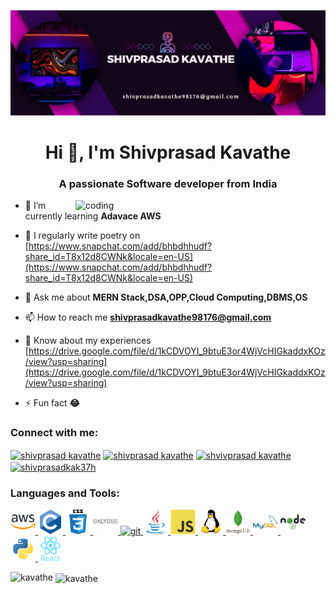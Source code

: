 ![logo](https://github.com/Kavathe/Kavathe/blob/main/Github%20Banner.png)

<h1 align="center">Hi 👋, I'm Shivprasad Kavathe</h1>
<h3 align="center">A passionate Software developer from India</h3>
<img align="right" alt="coding" width="400" src="https://user-images.githubusercontent.com/55389276/140866485-8fb1c876-9a8f-4d6a-98dc-08c4981eaf70.gif">

- 🌱 I’m currently learning **Adavace AWS**

- 📝 I regularly write poetry on [https://www.snapchat.com/add/bhbdhhudf?share_id=T8x12d8CWNk&locale=en-US](https://www.snapchat.com/add/bhbdhhudf?share_id=T8x12d8CWNk&locale=en-US)

- 💬 Ask me about **MERN Stack,DSA,OPP,Cloud Computing,DBMS,OS**

- 📫 How to reach me **shivprasadkavathe98176@gmail.com**

- 📄 Know about my experiences [https://drive.google.com/file/d/1kCDVOYI_9btuE3or4WjVcHIGkaddxKOz/view?usp=sharing](https://drive.google.com/file/d/1kCDVOYI_9btuE3or4WjVcHIGkaddxKOz/view?usp=sharing)

- ⚡ Fun fact **😂**

<h3 align="left">Connect with me:</h3>
<p align="left">
<a href="https://linkedin.com/in/shivprasad kavathe" target="blank"><img align="center" src="https://raw.githubusercontent.com/rahuldkjain/github-profile-readme-generator/master/src/images/icons/Social/linked-in-alt.svg" alt="shivprasad kavathe" height="30" width="40" /></a>
<a href="https://fb.com/shivprasad kavathe" target="blank"><img align="center" src="https://raw.githubusercontent.com/rahuldkjain/github-profile-readme-generator/master/src/images/icons/Social/facebook.svg" alt="shivprasad kavathe" height="30" width="40" /></a>
<a href="https://www.hackerrank.com/shvivprasad kavathe" target="blank"><img align="center" src="https://raw.githubusercontent.com/rahuldkjain/github-profile-readme-generator/master/src/images/icons/Social/hackerrank.svg" alt="shvivprasad kavathe" height="30" width="40" /></a>
<a href="https://auth.geeksforgeeks.org/user/shivprasadkak37h" target="blank"><img align="center" src="https://raw.githubusercontent.com/rahuldkjain/github-profile-readme-generator/master/src/images/icons/Social/geeks-for-geeks.svg" alt="shivprasadkak37h" height="30" width="40" /></a>
</p>

<h3 align="left">Languages and Tools:</h3>
<p align="left"> <a href="https://aws.amazon.com" target="_blank" rel="noreferrer"> <img src="https://raw.githubusercontent.com/devicons/devicon/master/icons/amazonwebservices/amazonwebservices-original-wordmark.svg" alt="aws" width="40" height="40"/> </a> <a href="https://www.cprogramming.com/" target="_blank" rel="noreferrer"> <img src="https://raw.githubusercontent.com/devicons/devicon/master/icons/c/c-original.svg" alt="c" width="40" height="40"/> </a> <a href="https://www.w3schools.com/css/" target="_blank" rel="noreferrer"> <img src="https://raw.githubusercontent.com/devicons/devicon/master/icons/css3/css3-original-wordmark.svg" alt="css3" width="40" height="40"/> </a> <a href="https://expressjs.com" target="_blank" rel="noreferrer"> <img src="https://raw.githubusercontent.com/devicons/devicon/master/icons/express/express-original-wordmark.svg" alt="express" width="40" height="40"/> </a> <a href="https://git-scm.com/" target="_blank" rel="noreferrer"> <img src="https://www.vectorlogo.zone/logos/git-scm/git-scm-icon.svg" alt="git" width="40" height="40"/> </a> <a href="https://www.java.com" target="_blank" rel="noreferrer"> <img src="https://raw.githubusercontent.com/devicons/devicon/master/icons/java/java-original.svg" alt="java" width="40" height="40"/> </a> <a href="https://developer.mozilla.org/en-US/docs/Web/JavaScript" target="_blank" rel="noreferrer"> <img src="https://raw.githubusercontent.com/devicons/devicon/master/icons/javascript/javascript-original.svg" alt="javascript" width="40" height="40"/> </a> <a href="https://www.linux.org/" target="_blank" rel="noreferrer"> <img src="https://raw.githubusercontent.com/devicons/devicon/master/icons/linux/linux-original.svg" alt="linux" width="40" height="40"/> </a> <a href="https://www.mongodb.com/" target="_blank" rel="noreferrer"> <img src="https://raw.githubusercontent.com/devicons/devicon/master/icons/mongodb/mongodb-original-wordmark.svg" alt="mongodb" width="40" height="40"/> </a> <a href="https://www.mysql.com/" target="_blank" rel="noreferrer"> <img src="https://raw.githubusercontent.com/devicons/devicon/master/icons/mysql/mysql-original-wordmark.svg" alt="mysql" width="40" height="40"/> </a> <a href="https://nodejs.org" target="_blank" rel="noreferrer"> <img src="https://raw.githubusercontent.com/devicons/devicon/master/icons/nodejs/nodejs-original-wordmark.svg" alt="nodejs" width="40" height="40"/> </a> <a href="https://www.python.org" target="_blank" rel="noreferrer"> <img src="https://raw.githubusercontent.com/devicons/devicon/master/icons/python/python-original.svg" alt="python" width="40" height="40"/> </a> <a href="https://reactjs.org/" target="_blank" rel="noreferrer"> <img src="https://raw.githubusercontent.com/devicons/devicon/master/icons/react/react-original-wordmark.svg" alt="react" width="40" height="40"/> </a> </p>

<p><img align="left" src="https://github-readme-stats.vercel.app/api/top-langs?username=kavathe&show_icons=true&locale=en&layout=compact" alt="kavathe" /></p>

<p>&nbsp;<img align="center" src="https://github-readme-stats.vercel.app/api?username=kavathe&show_icons=true&locale=en" alt="kavathe" /></p>
